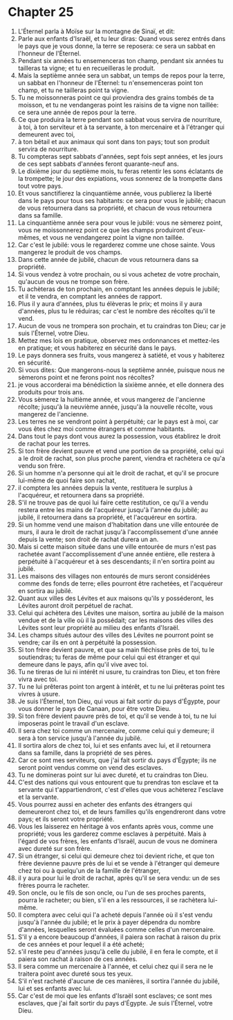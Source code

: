 # Chapter 25

1. L'Éternel parla à Moïse sur la montagne de Sinaï, et dit:
2. Parle aux enfants d'Israël, et tu leur diras: Quand vous serez entrés dans le pays que je vous donne, la terre se reposera: ce sera un sabbat en l'honneur de l'Éternel.
3. Pendant six années tu ensemenceras ton champ, pendant six années tu tailleras ta vigne; et tu en recueilleras le produit.
4. Mais la septième année sera un sabbat, un temps de repos pour la terre, un sabbat en l'honneur de l'Éternel: tu n'ensemenceras point ton champ, et tu ne tailleras point ta vigne.
5. Tu ne moissonneras point ce qui proviendra des grains tombés de ta moisson, et tu ne vendangeras point les raisins de ta vigne non taillée: ce sera une année de repos pour la terre.
6. Ce que produira la terre pendant son sabbat vous servira de nourriture, à toi, à ton serviteur et à ta servante, à ton mercenaire et à l'étranger qui demeurent avec toi,
7. à ton bétail et aux animaux qui sont dans ton pays; tout son produit servira de nourriture.
8. Tu compteras sept sabbats d'années, sept fois sept années, et les jours de ces sept sabbats d'années feront quarante-neuf ans.
9. Le dixième jour du septième mois, tu feras retentir les sons éclatants de la trompette; le jour des expiations, vous sonnerez de la trompette dans tout votre pays.
10. Et vous sanctifierez la cinquantième année, vous publierez la liberté dans le pays pour tous ses habitants: ce sera pour vous le jubilé; chacun de vous retournera dans sa propriété, et chacun de vous retournera dans sa famille.
11. La cinquantième année sera pour vous le jubilé: vous ne sèmerez point, vous ne moissonnerez point ce que les champs produiront d'eux-mêmes, et vous ne vendangerez point la vigne non taillée.
12. Car c'est le jubilé: vous le regarderez comme une chose sainte. Vous mangerez le produit de vos champs.
13. Dans cette année de jubilé, chacun de vous retournera dans sa propriété.
14. Si vous vendez à votre prochain, ou si vous achetez de votre prochain, qu'aucun de vous ne trompe son frère.
15. Tu achèteras de ton prochain, en comptant les années depuis le jubilé; et il te vendra, en comptant les années de rapport.
16. Plus il y aura d'années, plus tu élèveras le prix; et moins il y aura d'années, plus tu le réduiras; car c'est le nombre des récoltes qu'il te vend.
17. Aucun de vous ne trompera son prochain, et tu craindras ton Dieu; car je suis l'Éternel, votre Dieu.
18. Mettez mes lois en pratique, observez mes ordonnances et mettez-les en pratique; et vous habiterez en sécurité dans le pays.
19. Le pays donnera ses fruits, vous mangerez à satiété, et vous y habiterez en sécurité.
20. Si vous dites: Que mangerons-nous la septième année, puisque nous ne sèmerons point et ne ferons point nos récoltes?
21. je vous accorderai ma bénédiction la sixième année, et elle donnera des produits pour trois ans.
22. Vous sèmerez la huitième année, et vous mangerez de l'ancienne récolte; jusqu'à la neuvième année, jusqu'à la nouvelle récolte, vous mangerez de l'ancienne.
23. Les terres ne se vendront point à perpétuité; car le pays est à moi, car vous êtes chez moi comme étrangers et comme habitants.
24. Dans tout le pays dont vous aurez la possession, vous établirez le droit de rachat pour les terres.
25. Si ton frère devient pauvre et vend une portion de sa propriété, celui qui a le droit de rachat, son plus proche parent, viendra et rachètera ce qu'a vendu son frère.
26. Si un homme n'a personne qui ait le droit de rachat, et qu'il se procure lui-même de quoi faire son rachat,
27. il comptera les années depuis la vente, restituera le surplus à l'acquéreur, et retournera dans sa propriété.
28. S'il ne trouve pas de quoi lui faire cette restitution, ce qu'il a vendu restera entre les mains de l'acquéreur jusqu'à l'année du jubilé; au jubilé, il retournera dans sa propriété, et l'acquéreur en sortira.
29. Si un homme vend une maison d'habitation dans une ville entourée de murs, il aura le droit de rachat jusqu'à l'accomplissement d'une année depuis la vente; son droit de rachat durera un an.
30. Mais si cette maison située dans une ville entourée de murs n'est pas rachetée avant l'accomplissement d'une année entière, elle restera à perpétuité à l'acquéreur et à ses descendants; il n'en sortira point au jubilé.
31. Les maisons des villages non entourés de murs seront considérées comme des fonds de terre; elles pourront être rachetées, et l'acquéreur en sortira au jubilé.
32. Quant aux villes des Lévites et aux maisons qu'ils y posséderont, les Lévites auront droit perpétuel de rachat.
33. Celui qui achètera des Lévites une maison, sortira au jubilé de la maison vendue et de la ville où il la possédait; car les maisons des villes des Lévites sont leur propriété au milieu des enfants d'Israël.
34. Les champs situés autour des villes des Lévites ne pourront point se vendre; car ils en ont à perpétuité la possession.
35. Si ton frère devient pauvre, et que sa main fléchisse près de toi, tu le soutiendras; tu feras de même pour celui qui est étranger et qui demeure dans le pays, afin qu'il vive avec toi.
36. Tu ne tireras de lui ni intérêt ni usure, tu craindras ton Dieu, et ton frère vivra avec toi.
37. Tu ne lui prêteras point ton argent à intérêt, et tu ne lui prêteras point tes vivres à usure.
38. Je suis l'Éternel, ton Dieu, qui vous ai fait sortir du pays d'Égypte, pour vous donner le pays de Canaan, pour être votre Dieu.
39. Si ton frère devient pauvre près de toi, et qu'il se vende à toi, tu ne lui imposeras point le travail d'un esclave.
40. Il sera chez toi comme un mercenaire, comme celui qui y demeure; il sera à ton service jusqu'à l'année du jubilé.
41. Il sortira alors de chez toi, lui et ses enfants avec lui, et il retournera dans sa famille, dans la propriété de ses pères.
42. Car ce sont mes serviteurs, que j'ai fait sortir du pays d'Égypte; ils ne seront point vendus comme on vend des esclaves.
43. Tu ne domineras point sur lui avec dureté, et tu craindras ton Dieu.
44. C'est des nations qui vous entourent que tu prendras ton esclave et ta servante qui t'appartiendront, c'est d'elles que vous achèterez l'esclave et la servante.
45. Vous pourrez aussi en acheter des enfants des étrangers qui demeureront chez toi, et de leurs familles qu'ils engendreront dans votre pays; et ils seront votre propriété.
46. Vous les laisserez en héritage à vos enfants après vous, comme une propriété; vous les garderez comme esclaves à perpétuité. Mais à l'égard de vos frères, les enfants d'Israël, aucun de vous ne dominera avec dureté sur son frère.
47. Si un étranger, si celui qui demeure chez toi devient riche, et que ton frère devienne pauvre près de lui et se vende à l'étranger qui demeure chez toi ou à quelqu'un de la famille de l'étranger,
48. il y aura pour lui le droit de rachat, après qu'il se sera vendu: un de ses frères pourra le racheter.
49. Son oncle, ou le fils de son oncle, ou l'un de ses proches parents, pourra le racheter; ou bien, s'il en a les ressources, il se rachètera lui-même.
50. Il comptera avec celui qui l'a acheté depuis l'année où il s'est vendu jusqu'à l'année du jubilé; et le prix à payer dépendra du nombre d'années, lesquelles seront évaluées comme celles d'un mercenaire.
51. S'il y a encore beaucoup d'années, il paiera son rachat à raison du prix de ces années et pour lequel il a été acheté;
52. s'il reste peu d'années jusqu'à celle du jubilé, il en fera le compte, et il paiera son rachat à raison de ces années.
53. Il sera comme un mercenaire à l'année, et celui chez qui il sera ne le traitera point avec dureté sous tes yeux.
54. S'il n'est racheté d'aucune de ces manières, il sortira l'année du jubilé, lui et ses enfants avec lui.
55. Car c'est de moi que les enfants d'Israël sont esclaves; ce sont mes esclaves, que j'ai fait sortir du pays d'Égypte. Je suis l'Éternel, votre Dieu.


